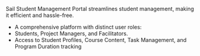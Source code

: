 Sail Student Management Portal streamlines student management, making it efficient and hassle-free.
- A comprehensive platform with distinct user roles:
- Students, Project Managers, and Facilitators.
- Access to Student Profiles, Course Content, Task Management, and Program Duration tracking
